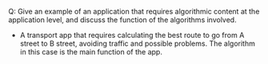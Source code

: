 Q: Give an example of an application that requires algorithmic content at the application level, and discuss the function of the algorithms involved. 

- A transport app that requires calculating the best route to go from A street to B street, avoiding traffic and possible problems. The algorithm in this case is the main function of the app. 